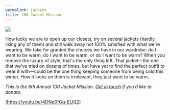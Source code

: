```yaml
---
permalink: jackets
title: 100 Jacket Mission
---
```


![][image-1]

How lucky we are to open up our closets, try on several jackets (hardly liking any of them) and still walk away not 100% satisfied with what we're wearing. We take for granted the choices we have in our wardrobe: do I want to be warm, do I want to be warm, or do I want to be warm? When you remove the luxury of style, that's the only thing left. That jacket—the one that we've tried on dozens of times, but have yet to find the perfect outfit to wear it with—could be the one thing keeping someone from being cold this winter. How it looks on them is irrelevant, they just want to be warm.

*This is the 6th Annual 100 Jacket Mission. [Get in touch][1] if you’d like to donate.*

[https://youtu.be/4DNq0fGq-EU][2]

[1]:	mailto:nashp@me.com
[2]:	https://youtu.be/4DNq0fGq-EU

[image-1]:	https://i.imgur.com/B2eSgo1.jpg